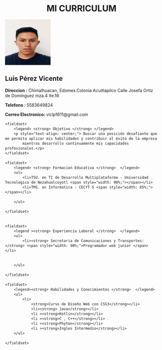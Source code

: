 <html lang="en">
<head>
    <meta charset="UTF-8">
    <meta name="viewport" content="width=device-width, initial-scale=1.0">
    <title>CV</title>
</head>
<body>
    <h1 style="text-align: center;"> MI CURRICULUM </h1>
<img src="foto.jpeg"  id="foto"  height="150px" width="150px" >
<h2> Luis Pérez Vicente</h2> 

<p> 
    <strong>Direccion :</strong>  Chimalhuacan, Edomex.Colonia Acuitlapilco  Calle Josefa Ortiz de Dominguez mza.4 lte.18</p>
 <p>  <strong> Telefono : </strong>  5583649824</p>
  <p>  <strong> Correo Electronico: </strong> viclp1611@gmail.com </p>

    <fieldset>
        <legend> <strong> Objetivo </strong> </legend>
        <p style="text-align: center;"> Buscar una posición desafiante que me permita aplicar mis habilidades y contribuir al éxito de la empresa 
            mientras desarrollo continuamente mis capacidades profesionales.</p>
    </fieldset>

    <fieldset>
        <legend> <strong> Formacion Educativa </strong>  </legend>
        <ul>
            <li>TSU. en TI de Desarrollo Multiplataforma - Universidad Tecnologica de Nezahualcoyotl <span style="width: 90%;"></span></li>
            <li>TMS. en Informatica - CECYT 5 <span style="width: 85%;"></span></li>
    
        </ul>
       
    </fieldset>


    <fieldset>
        <legend ><strong> Experiencia Laboral </strong>  </legend>
        <ul>
            <li><strong> Secretaria de Comunicaciones y Transportes:</strong> <span style="width: 90%;">Programador web junior </span></li>

    
        </ul>
       
    </fieldset>

    <fieldset>
        <legend><strong> Habilidades y Conocimientos </strong>  </legend>
        <ul>
            <li>
                <strong>Curso de Diseño Web con CSS3</strong></li>
                <li><strong> Java</strong></li>
                <li ><strong>Kotlin</strong></li>
                <li ><strong>C , C++</strong></li>
                <li ><strong>Phyton</strong></li>
                <li ><strong>Ingles Intermedio</strong></li>
        </ul>
       
    </fieldset>


</body>
</html>
